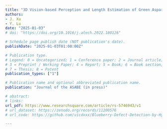 ```yaml
---
title: "3D Vision-based Perception and Length Estimation of Green Asparagus for Selective Harvesting"
authors: 
- J. Xu
- Y. Lu
date: "2025-01-03"
# doi: "https://doi.org/10.1016/j.atech.2022.100126"

# Schedule page publish date (NOT publication's date).
publishDate: "2025-01-03T01:00:00Z"

# Publication type.
# Legend: 0 = Uncategorized; 1 = Conference paper; 2 = Journal article;
# 3 = Preprint / Working Paper; 4 = Report; 5 = Book; 6 = Book section;
# 7 = Thesis; 8 = Patent
publication_types: ["1"]

# Publication name and optional abbreviated publication name.
publication: "Journal of the ASABE (in press)"

# abstract: 
# links:
url_pdf: https://www.researchsquare.com/article/rs-5746943/v1
# url_dataset: https://zenodo.org/records/11200576
# url_code: https://github.com/vicdxxx/Blueberry-Defect-Detection-by-Hyperspectral-Imaging

---
```

